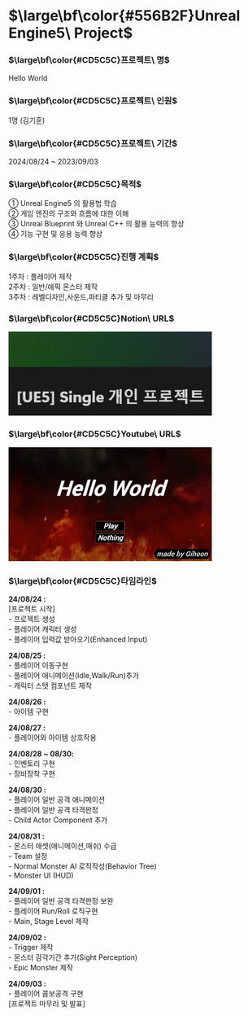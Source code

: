 # $\large\bf\color{#556B2F}Unreal Engine5\ Project$

### $\large\bf\color{#CD5C5C}프로젝트\ 명$
Hello World

### $\large\bf\color{#CD5C5C}프로젝트\ 인원$
1명 (김기훈)

### $\large\bf\color{#CD5C5C}프로젝트\ 기간$
2024/08/24 ~ 2023/09/03

### $\large\bf\color{#CD5C5C}목적$
① Unreal Engine5 의 활용법 학습</br>
② 게임 엔진의 구조와 흐름에 대한 이해</br>
③ Unreal Blueprint 와 Unreal C++ 의 활용 능력의 향상</br>
④ 기능 구현 및 응용 능력 향상</br>

### $\large\bf\color{#CD5C5C}진행 계획$
1주차 : 플레이어 제작
</br>
2주차 : 일반/에픽 몬스터 제작
</br>
3주차 : 레벨디자인,사운드,파티클 추가 및 마무리

### $\large\bf\color{#CD5C5C}Notion\ URL$
<a href="https://reminiscent-moth-47a.notion.site/UE5-Single-e540b8c03b17478eab34ec2248c2ab6a?pvs=4">
    <img src="./ReadMe/Notion.png" alt="Win32API 개발일지" width="400"/>
</a>
</br>

### $\large\bf\color{#CD5C5C}Youtube\ URL$
<a href="https://youtu.be/3WtWpuiZKHQ?si=RhyvdUjwbz10e-NU">
    <img src="./ReadMe/HelloWorld.png" alt="UE5 포폴영상" width="400"/>
</a>
</br>

### $\large\bf\color{#CD5C5C}타임라인$
<b>24/08/24 :</b></br>
[프로젝트 시작]</br>
-&nbsp;프로젝트 생성</br>
-&nbsp;플레이어 캐릭터 생성</br>
-&nbsp;플레이어 입력값 받아오기(Enhanced Input)</br>

<b>24/08/25 :</b></br>
-&nbsp;플레이어 이동구현</br>
-&nbsp;플레이어 애니메이션(Idle,Walk/Run)추가</br>
-&nbsp;캐릭터 스탯 컴포넌트 제작</br>

<b>24/08/26 :</b></br>
-&nbsp;아이템 구현</br>

<b>24/08/27 :</b></br>
-&nbsp;플레이어와 아이템 상호작용</br>

<b>24/08/28 ~ 08/30:</b></br>
-&nbsp;인벤토리 구현</br>
-&nbsp;장비장착 구현</br>

<b>24/08/30 :</b></br>
-&nbsp;플레이어 일반 공격 애니메이션</br>
-&nbsp;플레이어 일반 공격 타격판정</br>
-&nbsp;Child Actor Component 추가</br>

<b>24/08/31 :</b></br>
-&nbsp;몬스터 애셋(애니메이션,매쉬) 수급</br>
-&nbsp;Team 설정</br>
-&nbsp;Normal Monster AI 로직작성(Behavior Tree)</br>
-&nbsp;Monster UI (HUD)</br>

<b>24/09/01 :</b></br>
-&nbsp;플레이어 일반 공격 타격판정 보완</br>
-&nbsp;플레이어 Run/Roll 로직구현</br>
-&nbsp;Main, Stage Level 제작</br>

<b>24/09/02 :</b></br>
-&nbsp;Trigger 제작</br>
-&nbsp;몬스터 감각기간 추가(Sight Perception)</br>
-&nbsp;Epic Monster 제작</br>

<b>24/09/03 :</b></br>
-&nbsp;플레이어 콤보공격 구현</br>
[프로젝트 마무리 및 발표]</br>